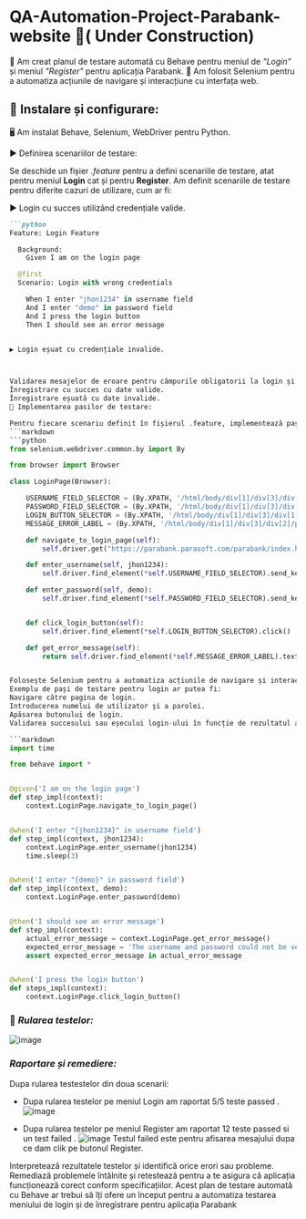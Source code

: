 # QA-Automation-Project-Parabank-website 🔄( Under Construction)

📍 Am creat planul de testare automată cu Behave pentru meniul de _"Login"_ și meniul _"Register"_ pentru aplicația Parabank. 
📍 Am folosit Selenium pentru a automatiza acțiunile de navigare și interacțiune cu interfața web. 

## 📌 Instalare și configurare:

🖥️ Am instalat Behave, Selenium, WebDriver pentru Python.

▶️ Definirea scenariilor de testare:

Se deschide un fișier _.feature_ pentru a defini scenariile de testare, atat pentru meniul **Login** cat și pentru **Register**.
Am definit scenariile de testare pentru diferite cazuri de utilizare, cum ar fi:

▶️ Login cu succes utilizând credențiale valide.
```markdown
```python
Feature: Login Feature

  Background:
    Given I am on the login page

  @first
  Scenario: Login with wrong credentials

    When I enter "jhon1234" in username field
    And I enter "demo" in password field
    And I press the login button
    Then I should see an error message


▶️ Login eșuat cu credențiale invalide.



Validarea mesajelor de eroare pentru câmpurile obligatorii la login și înregistrare.
Înregistrare cu succes cu date valide.
Înregistrare eșuată cu date invalide.
📩 Implementarea pasilor de testare:

Pentru fiecare scenariu definit în fișierul .feature, implementează pașii de testare în fișierul steps.py.
```markdown
```python
from selenium.webdriver.common.by import By

from browser import Browser

class LoginPage(Browser):

    USERNAME_FIELD_SELECTOR = (By.XPATH, '/html/body/div[1]/div[3]/div[1]/div/form/div[1]/input')
    PASSWORD_FIELD_SELECTOR = (By.XPATH, '/html/body/div[1]/div[3]/div[1]/div/form/div[2]/input')
    LOGIN_BUTTON_SELECTOR = (By.XPATH, '/html/body/div[1]/div[3]/div[1]/div/form/div[3]/input')
    MESSAGE_ERROR_LABEL = (By.XPATH, '/html/body/div[1]/div[3]/div[2]/p')

    def navigate_to_login_page(self):
        self.driver.get("https://parabank.parasoft.com/parabank/index.htm?ConnType=JDBC")

    def enter_username(self, jhon1234):
        self.driver.find_element(*self.USERNAME_FIELD_SELECTOR).send_keys(jhon1234)

    def enter_password(self, demo):
        self.driver.find_element(*self.PASSWORD_FIELD_SELECTOR).send_keys(demo)


    def click_login_button(self):
        self.driver.find_element(*self.LOGIN_BUTTON_SELECTOR).click()

    def get_error_message(self):
        return self.driver.find_element(*self.MESSAGE_ERROR_LABEL).text


Folosește Selenium pentru a automatiza acțiunile de navigare și interacțiune cu elementele din interfața web.
Exemplu de pași de testare pentru login ar putea fi:
Navigare către pagina de login.
Introducerea numelui de utilizator și a parolei.
Apăsarea butonului de login.
Validarea succesului sau eșecului login-ului în funcție de rezultatul așteptat.

```markdown
import time

from behave import *


@given('I am on the login page')
def step_impl(context):
    context.LoginPage.navigate_to_login_page()


@when('I enter "{jhon1234}" in username field')
def step_impl(context, jhon1234):
    context.LoginPage.enter_username(jhon1234)
    time.sleep(3)


@when('I enter "{demo}" in password field')
def step_impl(context, demo):
    context.LoginPage.enter_password(demo)


@then('I should see an error message')
def step_impl(context):
    actual_error_message = context.LoginPage.get_error_message()
    expected_error_message = 'The username and password could not be verified.'
    assert expected_error_message in actual_error_message


@when('I press the login button')
def steps_impl(context):
    context.LoginPage.click_login_button()
```

### 📌 _Rularea testelor:_
![image](https://github.com/razvanandrei1974/QA-Automation-Project-Parabank-website/assets/144438182/d02d5f8c-a126-4376-bbb7-a3a7362049f4)


### _Raportare și remediere:_
Dupa rularea testestelor din doua scenarii:
  * Dupa rularea testelor pe meniul Login am raportat 5/5 teste passed .
    ![image](https://github.com/razvanandrei1974/QA-Automation-Project-Parabank-website/assets/144438182/750a93a4-5681-443d-8594-c3c5a2825368)
    
  - Dupa rularea testelor pe meniul Register am raportat 12 teste passed si un test failed .
    ![image](https://github.com/razvanandrei1974/QA-Automation-Project-Parabank-website/assets/144438182/d2226e90-1fbf-4eca-bd2c-90b57af38a53)
    Testul failed este pentru afisarea mesajului dupa ce dam clik pe butonul Register.

  


Interpretează rezultatele testelor și identifică orice erori sau probleme.
Remediază problemele întâlnite și retestează pentru a te asigura că aplicația funcționează corect conform specificațiilor.
Acest plan de testare automată cu Behave ar trebui să îți ofere un început pentru a automatiza testarea meniului de login și de înregistrare pentru aplicația Parabank
